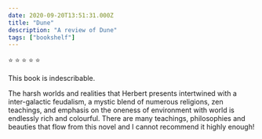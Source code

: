 ```yaml
---    
date: 2020-09-20T13:51:31.000Z
title: "Dune"
description: "A review of Dune"
tags: ["bookshelf"]
---   
```

⭐ ⭐ ⭐ ⭐ ⭐ 

This book is indescribable.

The harsh worlds and realities that Herbert presents intertwined with a inter-galactic feudalism, a mystic blend of numerous religions, zen teachings, and emphasis on the oneness of environment with world is endlessly rich and colourful. There are many teachings, philosophies and beauties that flow from this novel and I cannot recommend it highly enough!